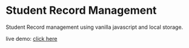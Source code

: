 # Student Record Management 
Student Record management using vanilla javascript and local storage.

live demo: [click here](https://abubakkar-khalid.github.io/student-record-management-/)